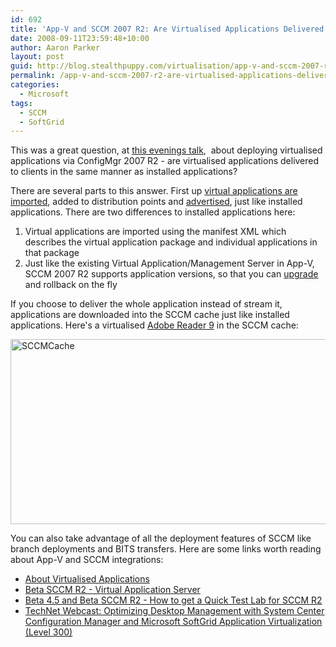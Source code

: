 ```yaml
---
id: 692
title: 'App-V and SCCM 2007 R2: Are Virtualised Applications Delivered The Same Way?'
date: 2008-09-11T23:59:48+10:00
author: Aaron Parker
layout: post
guid: http://blog.stealthpuppy.com/virtualisation/app-v-and-sccm-2007-r2-are-virtualised-applications-delivered-the-same-way
permalink: /app-v-and-sccm-2007-r2-are-virtualised-applications-delivered-the-same-way/
categories:
  - Microsoft
tags:
  - SCCM
  - SoftGrid
---
```

This was a great question, at [this evenings talk]({{site.baseurl}}/virtualisation/app-v-talk-slide-deck),  about deploying virtualised applications via ConfigMgr 2007 R2 - are virtualised applications delivered to clients in the same manner as installed applications?

There are several parts to this answer. First up [virtual applications are imported](http://technet.microsoft.com/en-gb/library/cc161915.aspx), added to distribution points and [advertised](http://technet.microsoft.com/en-gb/library/cc161935.aspx), just like installed applications. There are two differences to installed applications here:

  1. Virtual applications are imported using the manifest XML which describes the virtual application package and individual applications in that package
  2. Just like the existing Virtual Application/Management Server in App-V, SCCM 2007 R2 supports application versions, so that you can [upgrade](http://technet.microsoft.com/en-gb/library/cc161773.aspx) and rollback on the fly

If you choose to deliver the whole application instead of stream it, applications are downloaded into the SCCM cache just like installed applications. Here's a virtualised [Adobe Reader 9]({{site.baseurl}}/deployment/deploying-adobe-reader-9-for-windows) in the SCCM cache:

<img src="{{site.baseurl}}/media/2008/09/sccmcache.png" border="0" alt="SCCMCache" width="587" height="296" /> 

You can also take advantage of all the deployment features of SCCM like branch deployments and BITS transfers. Here are some links worth reading about App-V and SCCM integrations:

  * [About Virtualised Applications](http://technet.microsoft.com/en-gb/library/cc161873.aspx)
  * [Beta SCCM R2 - Virtual Application Server](http://blogs.technet.com/virtualworld/archive/2008/04/29/beta-sccm-r2-virtual-application-server.aspx)
  * [Beta 4.5 and Beta SCCM R2 - How to get a Quick Test Lab for SCCM R2](http://blogs.technet.com/virtualworld/archive/2008/03/27/beta-4-5-and-beta-sccm-r2-how-to-get-a-quick-test-lab-for-sccm-r2.aspx)
  * [TechNet Webcast: Optimizing Desktop Management with System Center Configuration Manager and Microsoft SoftGrid Application Virtualization (Level 300)](http://msevents.microsoft.com/CUI/WebCastEventDetails.aspx?culture=en-US&EventID=1032358170&CountryCode=US)